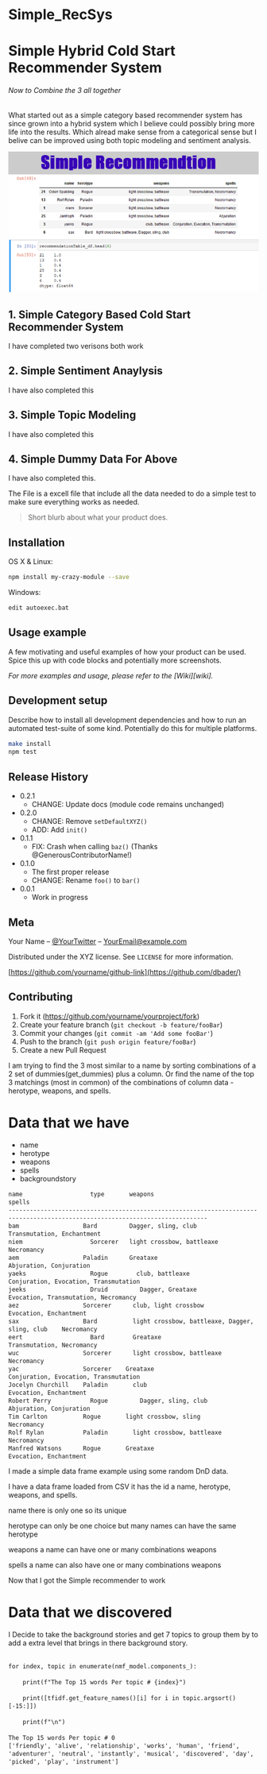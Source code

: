 # Simple_RecSys





# Simple Hybrid Cold Start Recommender System
###### Now to Combine the 3 all together

What started out as a simple category based recommender system has since grown into a hybrid system which I believe could possibly bring more life into the results. Which alread make sense from a categorical sense but I belive can be improved using both topic modeling and sentiment analysis.

![](header.png)

##  1. Simple Category Based Cold Start Recommender System

I have completed two verisons both work

##  2. Simple Sentiment Anaylysis

I have also completed this

##  3. Simple Topic Modeling


I have also completed this


##  4. Simple Dummy Data For Above


I have also completed this.

The File is a excell file that include all the data needed to do a simple test to make sure everything works as needed.
> Short blurb about what your product does.




## Installation

OS X & Linux:

```sh
npm install my-crazy-module --save
```

Windows:

```sh
edit autoexec.bat
```

## Usage example

A few motivating and useful examples of how your product can be used. Spice this up with code blocks and potentially more screenshots.

_For more examples and usage, please refer to the [Wiki][wiki]._

## Development setup

Describe how to install all development dependencies and how to run an automated test-suite of some kind. Potentially do this for multiple platforms.

```sh
make install
npm test
```

## Release History

* 0.2.1
    * CHANGE: Update docs (module code remains unchanged)
* 0.2.0
    * CHANGE: Remove `setDefaultXYZ()`
    * ADD: Add `init()`
* 0.1.1
    * FIX: Crash when calling `baz()` (Thanks @GenerousContributorName!)
* 0.1.0
    * The first proper release
    * CHANGE: Rename `foo()` to `bar()`
* 0.0.1
    * Work in progress

## Meta

Your Name – [@YourTwitter](https://twitter.com/dbader_org) – YourEmail@example.com

Distributed under the XYZ license. See ``LICENSE`` for more information.

[https://github.com/yourname/github-link](https://github.com/dbader/)

## Contributing

1. Fork it (<https://github.com/yourname/yourproject/fork>)
2. Create your feature branch (`git checkout -b feature/fooBar`)
3. Commit your changes (`git commit -am 'Add some fooBar'`)
4. Push to the branch (`git push origin feature/fooBar`)
5. Create a new Pull Request






I am trying to find the 3 most similar to a name by sorting combinations of a 2 set of dummies(get_dummies) plus a column. Or find the name of the top 3 matchings (most in common) of the combinations of column data - herotype, weapons, and spells.

# Data that we have

  - name 
  - herotype
  - weapons
  - spells
  - backgroundstory
  
  ```
name	               type	      weapons	                                           spells
------------------------------------------------------------------------------------------------------------------------------
bam	                 Bard	      Dagger, sling, club	                               Transmutation, Enchantment 
niem	               Sorcerer	  light crossbow, battleaxe	                         Necromancy 
aem	                 Paladin	  Greataxe	                                         Abjuration, Conjuration
yaeks	               Rogue	    club, battleaxe	                                   Conjuration, Evocation, Transmutation
jeeks	               Druid	     Dagger, Greataxe	                                 Evocation, Transmutation, Necromancy 
aez	                 Sorcerer	   club, light crossbow	                             Evocation, Enchantment 
sax	                 Bard	       light crossbow, battleaxe, Dagger, sling, club    Necromancy 
eert	               Bard	       Greataxe	                                         Transmutation, Necromancy 
wuc	                 Sorcerer	   light crossbow, battleaxe	                       Necromancy 
yac	                 Sorcerer    Greataxe	                                         Conjuration, Evocation, Transmutation
Jocelyn Churchill    Paladin	   club	                                             Evocation, Enchantment 
Robert Perry	       Rogue	     Dagger, sling, club	                             Abjuration, Conjuration
Tim Carlton	         Rogue	     light crossbow, sling	                           Necromancy 
Rolf Rylan	         Paladin	   light crossbow, battleaxe	                       Necromancy 
Manfred Watsons	     Rogue	     Greataxe	                                         Evocation, Enchantment 
```

I made a simple data frame example using some random DnD data.

I have a data frame loaded from CSV it has the id a name, herotype, weapons, and spells.

name there is only one so its unique

herotype can only be one choice but many names can have the same herotype

weapons a name can have one or many combinations weapons

spells a name can also have one or many combinations weapons

Now that I got the Simple recommender to work

# Data that we discovered

I Decide to take the background stories and get 7 topics to group them by to add a extra level that brings in there background story.

```

for index, topic in enumerate(nmf_model.components_):

    print(f"The Top 15 words Per topic # {index}")

    print([tfidf.get_feature_names()[i] for i in topic.argsort()[-15:]])

    print(f"\n")

The Top 15 words Per topic # 0
['friendly', 'alive', 'relationship', 'works', 'human', 'friend', 'adventurer', 'neutral', 'instantly', 'musical', 'discovered', 'day', 'picked', 'play', 'instrument']

```
